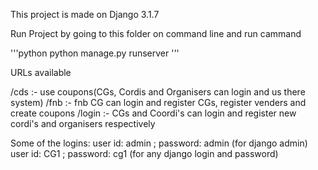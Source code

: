 This project is made on Django 3.1.7

Run Project by going to this folder on command line and run cammand

'''python
python manage.py runserver
'''

URLs available

/cds :- use coupons(CGs, Cordis and Organisers can login and us there system)
/fnb :- fnb CG can login and register CGs, register venders and create coupons
/login :- CGs and Coordi's can login and register new cordi's and organisers respectively

Some of the logins:
user id: admin ; password: admin (for django admin)
user id: CG1 ; password: cg1 (for any django login and password)
